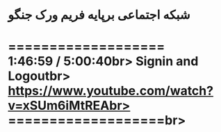 <h1>شبکه اجتماعی برپایه فریم ورک جنگو<h1/>

===================<br>
1:46:59 / 5:00:40br>
Signin and Logoutbr>
https://www.youtube.com/watch?v=xSUm6iMtREAbr>
===================br>
